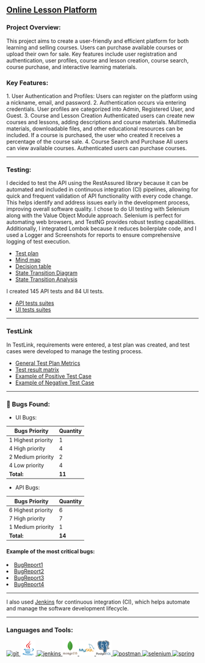 ## [Online Lesson Platform](https://online-lessons-isgbl.ondigitalocean.app/#/)

<h3>Project Overview:</h3>
This project aims to create a user-friendly and efficient platform for both learning and selling courses. Users can purchase available courses or upload their own for sale. 
Key features include user registration and authentication, user profiles, course and lesson creation, course search, course purchase, and interactive learning materials.

<h3>Key Features:</h3>
1. User Authentication and Profiles:
Users can register on the platform using a nickname, email, and password.
2. Authentication occurs via entering credentials.
User profiles are categorized into Admin, Registered User, and Guest.
3. Course and Lesson Creation
Authenticated users can create new courses and lessons, adding descriptions and course materials.
Multimedia materials, downloadable files, and other educational resources can be included.
If a course is purchased, the user who created it receives a percentage of the course sale.
4. Course Search and Purchase
All users can view available courses.
Authenticated users can purchase courses.

---

<h3>Testing:</h3>
I decided to test the API using the RestAssured library because it can be automated and included in continuous integration (CI) pipelines, allowing for quick and frequent validation of API functionality with every code change. This helps identify and address issues early in the development process, improving overall software quality.
I chose to do UI testing with Selenium along with the Value Object Module approach. Selenium is perfect for automating web browsers, and TestNG provides robust testing capabilities. Additionally, I integrated Lombok because it reduces boilerplate code, and I used a Logger and Screenshots for reports to ensure comprehensive logging of test execution.


<ul>
  <li><a href="https://docs.google.com/document/d/1EMd2ddNjRm1-IBK_kJ-7-L0MKCk5d89pSazEED2Zwpo/edit" target="_blank">Test plan</a></li>
  <li><a href="https://drive.mindmup.com/map/1tVoHbt4kEinCuAX-t31Nyrd_RCJXcowA" target="_blank">Mind map</a></li>
  <li><a href="https://docs.google.com/spreadsheets/d/16isSIZwTCewDa6AofON1k2LK6I9sBLj8KcSNO0Db36g/edit#gid=0" target="_blank">Decision table</a></li>
  <li><a href="https://drive.google.com/file/d/19T8r5vgCZRRUi72o5VhScxYdH9LPSUlN/view?usp=sharing" target="_blank">State Transition Diagram</a></li>
  <li><a href="https://docs.google.com/spreadsheets/d/1AeaZ7UqhTECI3YJkomPDHCYZVAxc9r1kW0b3JP9bUf0/edit#gid=0" target="_blank">State Transition Analysis</a></li>
</ul>

I created 145 API tests and 84 UI tests.

<ul>
  <li><a href="https://github.com/babaianv/Online_lessons_platformQA/tree/main/src/test/java/com/learn/RAtests" target="_blank">API tests suites</a></li> 
  <li><a href="https://github.com/babaianv/Online_lessons_platformQA/tree/main/src/test/java/com/learn/UItests" target="_blank">UI tests suites</a></li> 
</ul>

---
<h3>TestLink</h3>

In TestLink, requirements were entered, a test plan was created, and test cases were developed to manage the testing process.
<ul>
  <li><a href="https://docs.google.com/spreadsheets/d/1Iv8FBbw5Wq2YfuaBKhIHxDvuJNV0Ul1Z/edit?usp=drive_web&ouid=104174358876654605216&rtpof=true" target="_blank">General Test Plan Metrics</a></li>
  <li><a href="https://docs.google.com/spreadsheets/d/1RhG0RcqCOEtva9K5xUKhKp3Vb_kdc7Wk/edit#gid=2089969486" target="_blank">Test result matrix</a></li>
  <li><a href="https://drive.google.com/file/d/1utALx4iZsQdNlKHmcr9XwJxd1E7E-4Fi/view?usp=sharing" target="_blank">Example of Positive Test Case</a></li> 
  <li><a href="https://drive.google.com/file/d/1gWPiQTj2Y8I8vz7vmoY-9iHHvbkFyvbQ/view?usp=sharing" target="_blank">Example of Negative Test Case</a></li> 
</ul>

---

<h3>🐞 Bugs Found:</h3>


- UI Bugs:

| Bugs Priority | Quantity |
|---------------|----------|
| 1 Highest priority | 1 |
| 4 High priority | 4 |
| 2 Medium priority | 2 |
| 4 Low priority | 4 |
| **Total:** | **11** |

- API Bugs:

| Bugs Priority | Quantity |
|---------------|----------|
| 6 Highest priority | 6 |
| 7 High priority | 7 |
| 1 Medium priority | 1 |
| **Total:** | **14** |




<h4>Example of the most critical bugs:</h4>

<li><a href="https://docs.google.com/document/d/1dkZYJfzcpUM4JS2xhz1ewOdtzwRM02fo/edit?usp=drive_web&ouid=104174358876654605216&rtpof=true" target="_blank">BugReport1</a></li>
<li><a href="https://docs.google.com/document/d/1eib11vEczoafVOwQo7lnEwIJE4SsDLHA/edit?usp=drive_web&ouid=104174358876654605216&rtpof=true" target="_blank">BugReport2</a></li>
<li><a href="https://docs.google.com/document/d/1xgkN6N89_5wEzFaKO8XIOpmsOr0tNFM_/edit?usp=drive_web&ouid=104174358876654605216&rtpof=true" target="_blank">BugReport3</a></li>
<li><a href="https://docs.google.com/document/d/1dkZYJfzcpUM4JS2xhz1ewOdtzwRM02fo/edit?usp=drive_web&ouid=104174358876654605216&rtpof=true" target="_blank">BugReport4</a></li>

---

I also used [Jenkins](https://drive.google.com/file/d/1cFxItZW8l65Os2WKmstv1-zLYYRWFnkY/view?usp=sharing) for continuous integration (CI), which helps automate and manage the software development lifecycle.

---

<h3 align="left">Languages and Tools:</h3>
<p align="left"> <a href="https://git-scm.com/" target="_blank" rel="noreferrer"> <img src="https://www.vectorlogo.zone/logos/git-scm/git-scm-icon.svg" alt="git" width="40" height="40"/> </a> <a href="https://www.java.com" target="_blank" rel="noreferrer"> <img src="https://raw.githubusercontent.com/devicons/devicon/master/icons/java/java-original.svg" alt="java" width="40" height="40"/> </a> <a href="https://www.jenkins.io" target="_blank" rel="noreferrer"> <img src="https://www.vectorlogo.zone/logos/jenkins/jenkins-icon.svg" alt="jenkins" width="40" height="40"/> </a> <a href="https://www.mongodb.com/" target="_blank" rel="noreferrer"> <img src="https://raw.githubusercontent.com/devicons/devicon/master/icons/mongodb/mongodb-original-wordmark.svg" alt="mongodb" width="40" height="40"/> </a> <a href="https://www.mysql.com/" target="_blank" rel="noreferrer"> <img src="https://raw.githubusercontent.com/devicons/devicon/master/icons/mysql/mysql-original-wordmark.svg" alt="mysql" width="40" height="40"/> </a> <a href="https://www.postgresql.org" target="_blank" rel="noreferrer"> <img src="https://raw.githubusercontent.com/devicons/devicon/master/icons/postgresql/postgresql-original-wordmark.svg" alt="postgresql" width="40" height="40"/> </a> <a href="https://postman.com" target="_blank" rel="noreferrer"> <img src="https://www.vectorlogo.zone/logos/getpostman/getpostman-icon.svg" alt="postman" width="40" height="40"/> </a> <a href="https://www.selenium.dev" target="_blank" rel="noreferrer"> <img src="https://raw.githubusercontent.com/detain/svg-logos/780f25886640cef088af994181646db2f6b1a3f8/svg/selenium-logo.svg" alt="selenium" width="40" height="40"/> </a> <a href="https://spring.io/" target="_blank" rel="noreferrer"> <img src="https://www.vectorlogo.zone/logos/springio/springio-icon.svg" alt="spring" width="40" height="40"/> </a> </p>

